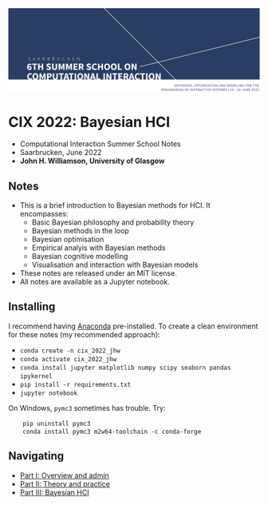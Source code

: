 <img src="imgs/header.png">

# CIX 2022: Bayesian HCI

* Computational Interaction Summer School Notes
* Saarbrucken, June 2022
* **John H. Williamson, University of Glasgow**

## Notes
* This is a brief introduction to Bayesian methods for HCI. It encompasses:
  * Basic Bayesian philosophy and probability theory
  * Bayesian methods in the loop
  * Bayesian optimisation
  * Empirical analyis with Bayesian methods
  * Bayesian cognitive modelling
  * Visualisation and interaction with Bayesian models
* These notes are released under an MIT license.
* All notes are available as a Jupyter notebook. 
## Installing

I recommend having [Anaconda](https://www.anaconda.com/products/distribution) pre-installed. To create a clean environment for these notes (my recommended approach):

* `conda create -n cix_2022_jhw`
* `conda activate cix_2022_jhw`
* `conda install jupyter matplotlib numpy scipy seaborn pandas ipykernel`
* `pip install -r requirements.txt`
* `jupyter notebook`

On Windows, `pymc3` sometimes has trouble. Try:

        pip uninstall pymc3
        conda install pymc3 m2w64-toolchain -c conda-forge

## Navigating

* [Part I: Overview and admin](i_outline.ipynb)
* [Part II: Theory and practice](ii_theory_and_practice.ipynb)
* [Part III: Bayesian HCI](iii_bayesian_hci.ipynb)

